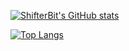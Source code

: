 [![ShifterBit's GitHub stats](https://github-readme-stats.vercel.app/api?username=ShifterBit)](https://github.com/anuraghazra/github-readme-stats)

[![Top Langs](https://github-readme-stats.vercel.app/api/top-langs/?username=ShifterBit&layout=compact)](https://github.com/anuraghazra/github-readme-stats)

<!--
**ShifterBit/ShifterBit** is a ✨ _special_ ✨ repository because its `README.md` (this file) appears on your GitHub profile.

Here are some ideas to get you started:

- 🔭 I’m currently working on ...
- 🌱 I’m currently learning ...
...- 👯 I’m looking to collaborate on ...
- 🤔 I’m looking for help with ...
- 💬 Ask me about ...
- 📫 How to reach me: ...
- 😄 Pronouns: ...
- ⚡ Fun fact: ...
-->
